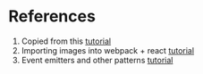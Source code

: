 # References

1. Copied from this [tutorial](https://tinyurl.com/sgrm2lq)
2. Importing images into webpack + react [tutorial](https://tinyurl.com/t86rwy7)
3. Event emitters and other patterns [tutorial](https://tinyurl.com/uh9evav)